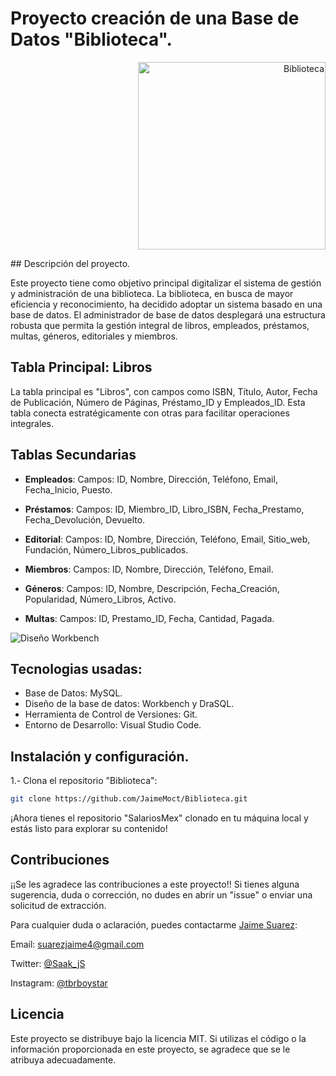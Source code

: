 # Proyecto creación de una Base de Datos "Biblioteca". 
<p align="right"> <img width="300" src="https://drive.google.com/uc?id=10iltYkVYo8OIrQZ-P2XOk0xV_TCQOLY1" alt="Biblioteca"> </p>
## Descripción del proyecto.

Este proyecto tiene como objetivo principal digitalizar el sistema de gestión y administración de una biblioteca. La biblioteca, en busca de mayor eficiencia y reconocimiento, ha decidido adoptar un sistema basado en una base de datos. El administrador de base de datos desplegará una estructura robusta que permita la gestión integral de libros, empleados, préstamos, multas, géneros, editoriales y miembros.

## Tabla Principal: Libros
La tabla principal es "Libros", con campos como ISBN, Título, Autor, Fecha de Publicación, Número de Páginas, Préstamo_ID y Empleados_ID. Esta tabla conecta estratégicamente con otras para facilitar operaciones integrales.

## Tablas Secundarias
- **Empleados**:
Campos: ID, Nombre, Dirección, Teléfono, Email, Fecha_Inicio, Puesto.

- **Préstamos**:
Campos: ID, Miembro_ID, Libro_ISBN, Fecha_Prestamo, Fecha_Devolución, Devuelto.

- **Editorial**:
Campos: ID, Nombre, Dirección, Teléfono, Email, Sitio_web, Fundación, Número_Libros_publicados.

- **Miembros**:
Campos: ID, Nombre, Dirección, Teléfono, Email.

- **Géneros**:
Campos: ID, Nombre, Descripción, Fecha_Creación, Popularidad, Número_Libros, Activo.

- **Multas**:
Campos: ID, Prestamo_ID, Fecha, Cantidad, Pagada.

![Diseño Workbench](https://github.com/JaimeMoct/Biblioteca/assets/88919426/a2088b22-1d6e-4643-8fbb-f4de3faf9568)

## Tecnologias usadas: 

- Base de Datos: MySQL.
- Diseño de la base de datos: Workbench y DraSQL.
- Herramienta de Control de Versiones: Git.
- Entorno de Desarrollo: Visual Studio Code.

## Instalación y configuración.

1.- Clona el repositorio "Biblioteca":

```bash
git clone https://github.com/JaimeMoct/Biblioteca.git
```
¡Ahora tienes el repositorio "SalariosMex" clonado en tu máquina local y estás listo para explorar su contenido!

## Contribuciones
¡¡Se les agradece las contribuciones a este proyecto!!
Si tienes alguna sugerencia, duda o corrección, no dudes en abrir un "issue" o enviar una solicitud de extracción. 

Para cualquier duda o aclaración, puedes contactarme [Jaime Suarez](https://github.com/JaimeMoct):

Email: suarezjaime4@gmail.com

Twitter: [@Saak_jS](https://twitter.com/Saak_jS)

Instagram: [@tbrboystar](https://www.instagram.com/tbrboystar/)

## Licencia
Este proyecto se distribuye bajo la licencia MIT. Si utilizas el código o la información proporcionada en este proyecto, se agradece que se le atribuya adecuadamente.
